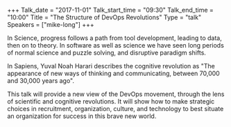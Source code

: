 +++
Talk_date = "2017-11-01"
Talk_start_time = "09:30"
Talk_end_time = "10:00"
Title = "The Structure of DevOps Revolutions"
Type = "talk"
Speakers = ["mike-long"]
+++

In Science, progress follows a path from tool development, leading to data, then on to theory. In software as well as science we have seen long periods of normal science and puzzle solving, and disruptive paradigm shifts. 

In Sapiens, Yuval Noah Harari describes the cognitive revolution as "The appearance of new ways of thinking and communicating, between 70,000 and 30,000 years ago".  

This talk will provide a new view of the DevOps movement, through the lens of scientific and cognitive revolutions.  It will show how to make strategic choices in recruitment, organization, culture, and technology to best situate an organization for success in this brave new world.
